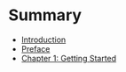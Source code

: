 # Summary

* [Introduction](README.md)
* [Preface](preface.md)
* [Chapter 1: Getting Started](gettingStarted.md)

